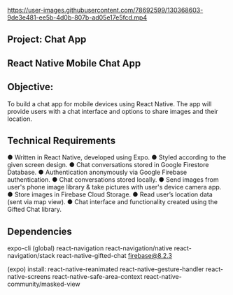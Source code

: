 

https://user-images.githubusercontent.com/78692599/130368603-9de3e481-ee5b-4d0b-807b-ad05e17e5fcd.mp4

## Project: Chat App
## React Native Mobile Chat App

## Objective: 
To build a chat app for mobile devices using React Native. The app will
provide users with a chat interface and options to share images and their
location.

## Technical Requirements
● Written in React Native, developed using Expo.
● Styled according to the given screen design.
● Chat conversations stored in Google Firestore Database.
● Authentication anonymously via Google Firebase authentication.
● Chat conversations stored locally.
● Send images from user's phone image library & take pictures with user's device camera app.
● Store images in Firebase Cloud Storage.
● Read user’s location data (sent via map view).
● Chat interface and functionality created using the Gifted Chat library.

## Dependencies
expo-cli (global)
react-navigation
react-navigation/native 
react-navigation/stack
react-native-gifted-chat
firebase@8.2.3

(expo) install: 
react-native-reanimated 
react-native-gesture-handler 
react-native-screens 
react-native-safe-area-context 
react-native-community/masked-view


